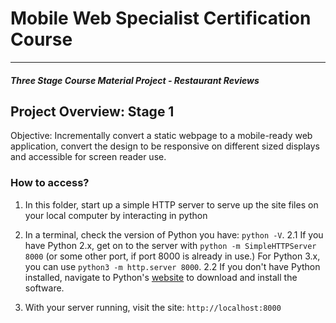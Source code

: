 # Mobile Web Specialist Certification Course
---
#### _Three Stage Course Material Project - Restaurant Reviews_

## Project Overview: Stage 1

Objective: Incrementally convert a static webpage to a mobile-ready web application, convert the design to be responsive on different sized displays and accessible for screen reader use.

### How to access?

1. In this folder, start up a simple HTTP server to serve up the site files on your local computer by interacting in python

2. In a terminal, check the version of Python you have: `python -V`.
2.1 If you have Python 2.x, get on to the server with `python -m SimpleHTTPServer 8000` (or some other port, if port 8000 is already in use.) For Python 3.x, you can use `python3 -m http.server 8000`.
2.2 If you don't have Python installed, navigate to Python's [website](https://www.python.org/) to download and install the software.

3. With your server running, visit the site: `http://localhost:8000`
